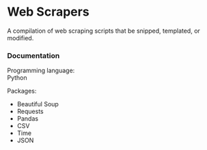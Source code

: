 # Web Scrapers
A compilation of web scraping scripts that be snipped, templated, or modified.

### Documentation
Programming language:  
Python  
  
  
Packages:
- Beautiful Soup
- Requests
- Pandas
- CSV
- Time
- JSON



